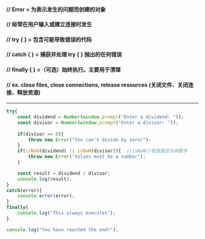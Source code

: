#### // Error = 为表示发生的问题而创建的对象
#### // 经常在用户输入或建立连接时发生

#### // try { } = 包含可能导致错误的代码
#### // catch { } = 捕获并处理 try { } 抛出的任何错误
#### // finally { } =（可选）始终执行。主要用于清理
#### // ex. close files, close connections, release resources (关闭文件、关闭连接、释放资源)

---

```js
try{
    const dividend = Number(window.prompt("Enter a dividend: "));
    const divisor = Number(window.prompt("Enter a divisor: "));
    
    if(divisor == 0){
        throw new Error("You can't divide by zero!");
    }
    if(isNaN(dividend) || isNaN(divisor)){	//isNaN()检查是否为非数字
        throw new Error("Values must be a number");
    }

    const result = dividend / divisor;
    console.log(result);
}
catch(error){
    console.error(error);
}
finally{
    console.log("This always executes");
}

console.log("You have reached the end!");
```